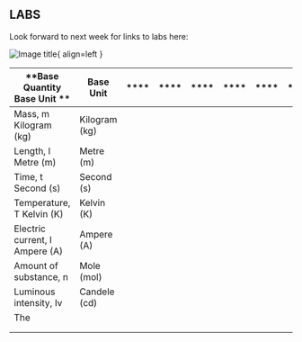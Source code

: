 ## LABS

Look forward to next week for links to labs here:

![Image title](https://dummyimage.com/600x400/eee/aaa){ align=left }


| **Base Quantity Base Unit **    | **Base Unit**      | **** | **** | **** | **** | **** | **** | **** | **** |
|---------------------------------|--------------------|------|------|------|------|------|------|------|------|
| Mass, m Kilogram (kg)           | Kilogram (kg)      |      |      |      |      |      |      |      |      |
| Length, l Metre (m)             | Metre (m)          |      |      |      |      |      |      |      |      |
| Time, t Second (s)              | Second (s)         |      |      |      |      |      |      |      |      |
| Temperature, T Kelvin (K)       | Kelvin (K)         |      |      |      |      |      |      |      |      |
| Electric current, I Ampere (A)  | Ampere (A)         |      |      |      |      |      |      |      |      |
| Amount of substance, n          | Mole (mol)         |      |      |      |      |      |      |      |      |
| Luminous intensity, Iv          |   Candele (cd)
The |      |      |      |      |      |      |      |      |
|                                 |                    |      |      |      |      |      |      |      |      |
|                                 |                    |      |      |      |      |      |      |      |      |
